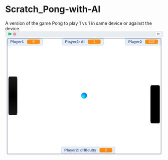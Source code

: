 # Scratch_Pong-with-AI
A version of the game Pong to play 1 vs 1 in same device or against the device.
![img of pong with AI](https://github.com/Jkutkut/Scratch_Pong-with-AI/blob/master/PongWithAI.png)

